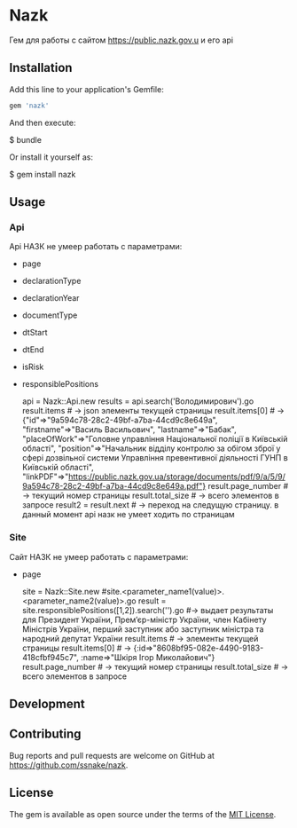 # Nazk

Гем для работы с сайтом https://public.nazk.gov.u и его api 

## Installation

Add this line to your application's Gemfile:

```ruby
gem 'nazk'
```

And then execute:

   $ bundle

Or install it yourself as:

   $ gem install nazk


## Usage

### Api

Api НАЗК не умеер работать с параметрами:

* page
* declarationType
* declarationYear
* documentType
* dtStart
* dtEnd
* isRisk
* responsiblePositions

	 api = Nazk::Api.new
	 results = api.search('Володимирович').go
	 result.items # -> json элементы текущей страницы
	 result.items[0] # -> {"id"=>"9a594c78-28c2-49bf-a7ba-44cd9c8e649a", "firstname"=>"Василь Васильович", "lastname"=>"Бабак", "placeOfWork"=>"Головне управління Національної поліції в Київській області", "position"=>"Начальник відділу контролю за обігом зброї у сфері дозвільної системи Управління превентивної діяльності ГУНП в Київській області", "linkPDF"=>"https://public.nazk.gov.ua/storage/documents/pdf/9/a/5/9/9a594c78-28c2-49bf-a7ba-44cd9c8e649a.pdf"}
	 result.page_number # -> текущий номер страницы
	 result.total_size # -> всего элементов в запросе
	 result2 = result.next # -> переход на следущую страницу. в данный момент api назк не умеет ходить по страницам



### Site

Сайт  НАЗК не умеер работать с параметрами:

* page

	 site = Nazk::Site.new
	 #site.<parameter_name1(value)>.<parameter_name2(value)>.go
	 result = site.responsiblePositions([1,2]).search('').go #-> выдает результаты для Президент України, Прем’єр-міністр України, член Кабінету Міністрів України, перший заступник або заступник міністра та народний депутат України
	 result.items # -> элементы текущей страницы
	 result.items[0] # -> {:id=>"8608bf95-082e-4490-9183-418cfbf945c7", :name=>"Шкіря Ігор Миколайович"}
	 result.page_number # -> текущий номер страницы
	 result.total_size # -> всего элементов в запросе
	
## Development


## Contributing

Bug reports and pull requests are welcome on GitHub at https://github.com/ssnake/nazk.


## License

The gem is available as open source under the terms of the [MIT License](http://opensource.org/licenses/MIT).

